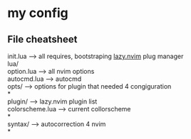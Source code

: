 # my config

## File cheatsheet

init.lua --> all requires, bootstraping [lazy.nvim](https://github.com/folke/lazy.nvim) plug manager  
lua/  
    option.lua --> all nvim options  
    autocmd.lua --> autocmd  
    opts/ --> options for plugin that needed 4 congiguration  
        *  
    plugin/ --> lazy.nvim plugin list  
        colorscheme.lua --> current collorscheme  
        *  
syntax/ --> autocorrection 4 nvim  
    *  

